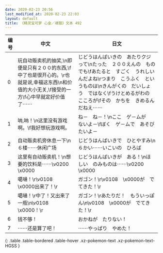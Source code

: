 ```yaml
---
date: 2020-02-23 20:56
last_modified_at: 2020-02-23 22:03
layout: default
title: 《精灵宝可梦 心金／魂银》文本 492
---
```

| 编号 | 中文 | 日文 |
| ---- | ---- | ---- |
| 0 | 玩自动贩卖机的抽奖,\n即便是只有２００的东西,\f中了也是很开心的。\r也就是说,幸福这东西\n和价值的大小无关,\f接受的一方\f心中早就定好价值了⋯⋯ | じどうはんばいきの　あたりクジって\nたった　２００えんの　ものでも\fあたると　すごく　うれしいんだよね\rつまり　こうふく　というものは\nきんがくの　だいしょう　ではなく\fうけとめるがわの　こころが\fその　かちを　きめるんだねえ⋯⋯ |
| 1 | 呐,呐！\n这里没有游戏啊。\f我好想玩游戏啊。 | ね－　ね－！\nここ　ゲ－ムが　ないよ－\fぼく　ゲ－ムで　あそびたいよ－ |
| 2 | 自动贩卖机旁休息一下\n６楼⋯⋯休闲广场 | じどうはんばいきで　ひとやすみ\n６かい⋯⋯いこいの　ひろば |
| 3 | 这里有自动贩卖机！\n想要的饮料是⋯⋯\v0200　\x0000 | じどうはんばいきが　ある！\nほしい　のみものは⋯⋯\v0200　\x0000 |
| 4 | 噶嗵！\r\v0108　\x0000出来了！\r | ガゴン！\r\v0108　\x0000が　でてきた！\r |
| 5 | 噶嗵！\r中了！又出来了一瓶\n\v0108　\x0000！\r | ガゴン！\rあたりだ！　もういっぽん\n\v0108　\x0000が　でてきた！\r |
| 6 | 钱不够！ | おかねが　たりない！ |
| 7 | ⋯⋯还是算了吧！ | ⋯⋯やっぱり　やめた！ |
{: .table .table-bordered .table-hover .xz-pokemon-text .xz-pokemon-text-HGSS }